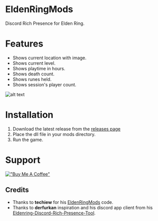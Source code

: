 # EldenRingMods
Discord Rich Presence for Elden Ring.

# Features
- Shows current location with image.
- Shows current level.
- Shows playtime in hours.
- Shows death count.
- Shows runes held.
- Shows session's player count.

![alt text](https://i.imgur.com/Mz8gvlN.png)

# Installation
1. Download the latest release from the [releases page](https://github.com/Loukious/EldenRing-DiscordRPC/releases/latest)
2. Place the dll file in your mods directory.
3. Run the game.

# Support
[!["Buy Me A Coffee"](https://www.buymeacoffee.com/assets/img/custom_images/orange_img.png)](https://buymeacoffee.com/loukious)

## Credits
- Thanks to **techiew** for his [EldenRingMods](https://github.com/techiew/EldenRingMods) code.
- Thanks to **derfurkan** inspiration and his discord app client from his [Eldenring-Discord-Rich-Presence-Tool](https://github.com/derfurkan/Eldenring-Discord-Rich-Presence-Tool).
